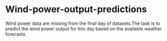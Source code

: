 # Wind-power-output-predictions
Wind power data are missing from the final day of datasets.The task is to predict the wind power output for this day based on the available weather forecasts.
